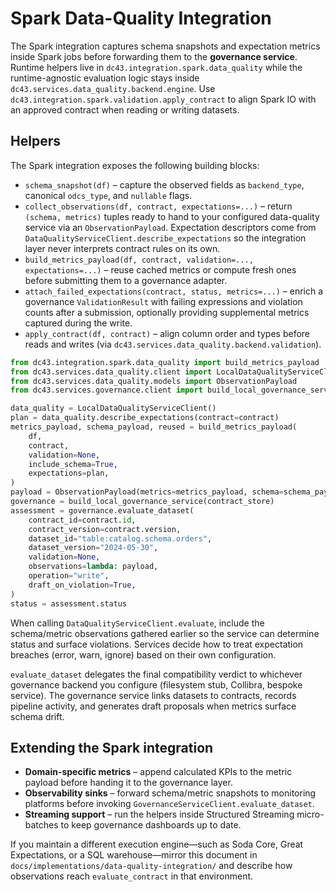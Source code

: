 # Spark Data-Quality Integration

The Spark integration captures schema snapshots and expectation metrics inside
Spark jobs before forwarding them to the **governance service**. Runtime
helpers live in `dc43.integration.spark.data_quality` while the runtime-agnostic
evaluation logic stays inside `dc43.services.data_quality.backend.engine`. Use
`dc43.integration.spark.validation.apply_contract` to align Spark IO with
an approved contract when reading or writing datasets.

## Helpers

The Spark integration exposes the following building blocks:

* `schema_snapshot(df)` – capture the observed fields as `backend_type`,
  canonical `odcs_type`, and `nullable` flags.
* `collect_observations(df, contract, expectations=...)` – return `(schema, metrics)`
  tuples ready to hand to your configured data-quality service via an
  `ObservationPayload`. Expectation descriptors come from
  `DataQualityServiceClient.describe_expectations` so the integration layer never
  interprets contract rules on its own.
* `build_metrics_payload(df, contract, validation=..., expectations=...)` – reuse
  cached metrics or compute fresh ones before submitting them to a governance
  adapter.
* `attach_failed_expectations(contract, status, metrics=...)` – enrich a
  governance `ValidationResult` with failing expressions and violation counts
  after a submission, optionally providing supplemental metrics captured during
  the write.
* `apply_contract(df, contract)` – align column order and types before reads and
  writes (via `dc43.services.data_quality.backend.validation`).

```python
from dc43.integration.spark.data_quality import build_metrics_payload
from dc43.services.data_quality.client import LocalDataQualityServiceClient
from dc43.services.data_quality.models import ObservationPayload
from dc43.services.governance.client import build_local_governance_service

data_quality = LocalDataQualityServiceClient()
plan = data_quality.describe_expectations(contract=contract)
metrics_payload, schema_payload, reused = build_metrics_payload(
    df,
    contract,
    validation=None,
    include_schema=True,
    expectations=plan,
)
payload = ObservationPayload(metrics=metrics_payload, schema=schema_payload, reused=reused)
governance = build_local_governance_service(contract_store)
assessment = governance.evaluate_dataset(
    contract_id=contract.id,
    contract_version=contract.version,
    dataset_id="table:catalog.schema.orders",
    dataset_version="2024-05-30",
    validation=None,
    observations=lambda: payload,
    operation="write",
    draft_on_violation=True,
)
status = assessment.status
```

When calling `DataQualityServiceClient.evaluate`, include the schema/metric
observations gathered earlier so the service can determine status and surface
violations. Services decide how to treat expectation breaches (error, warn,
ignore) based on their own configuration.

`evaluate_dataset` delegates the final compatibility verdict to whichever
governance backend you configure (filesystem stub, Collibra, bespoke
service). The governance service links datasets to contracts, records
pipeline activity, and generates draft proposals when metrics surface
schema drift.

## Extending the Spark integration

* **Domain-specific metrics** – append calculated KPIs to the metric payload
  before handing it to the governance layer.
* **Observability sinks** – forward schema/metric snapshots to monitoring
  platforms before invoking `GovernanceServiceClient.evaluate_dataset`.
* **Streaming support** – run the helpers inside Structured Streaming
  micro-batches to keep governance dashboards up to date.

If you maintain a different execution engine—such as Soda Core, Great
Expectations, or a SQL warehouse—mirror this document in
`docs/implementations/data-quality-integration/` and describe how observations
reach `evaluate_contract` in that environment.
